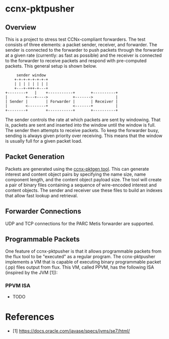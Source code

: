 # ccnx-pktpusher

## Overview

This is a project to stress test CCNx-compliant forwarders. The test
consists of three elements: a packet sender, receiver, and forwarder. 
The sender is connected to the forwarder to push packets through
the forwarder at a given rate (currently: as fast as possible)
and the receiver is connected to the forwarder to receive packets and 
respond with pre-computed packets. This general setup is shown below.

```
     sender window
    +-+-+-+-+-+-+-+
    | | | | | | | |
    +---+-+++-+---+
+--------+   |    +-----------+       +----------+
|        +---+---->           +------->          |
| Sender |        | Forwarder |       | Receiver |
|        <--------+           <-------+          |
+--------+        +-----------+       +----------+
```

The sender controls the rate at which packets are sent by windowing.
That is, packets are sent and inserted into the window until the 
window is full. The sender then attempts to receive packets. To keep
the forwarder busy, sending is always given priority over receiving. 
This means that the window is usually full for a given packet load. 

## Packet Generation

Packets are generated using the [ccnx-pktgen tool](https://github.com/chris-wood/ccnx-pktgen).
This can generate interest and content object pairs by specifying the 
name size, name component length, and the content object payload size. 
The tool will create a pair of binary files containing a sequence of wire-encoded
interest and content objects. The sender and receiver use these files to 
build an indexes that allow fast lookup and retrieval. 

## Forwarder Connections

UDP and TCP connections for the PARC Metis forwarder are supported.

## Programmable Packets

One feature of ccnx-pktpusher is that it allows programmable packets from the 
flux tool to be "executed" as a regular program. The ccnx-pktpusher implements
a VM that is capable of executing binary programmable packet (.pp) files output
from flux. This VM, called PPVM, has the following ISA (inspired by the JVM [1]):

### PPVM ISA

- TODO

# References

- [1] https://docs.oracle.com/javase/specs/jvms/se7/html/
